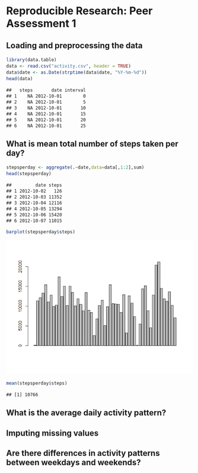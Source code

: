 # Reproducible Research: Peer Assessment 1


## Loading and preprocessing the data

```r
library(data.table)
data <- read.csv("activity.csv", header = TRUE)
data$date <- as.Date(strptime(data$date, "%Y-%m-%d"))
head(data)
```

```
##   steps       date interval
## 1    NA 2012-10-01        0
## 2    NA 2012-10-01        5
## 3    NA 2012-10-01       10
## 4    NA 2012-10-01       15
## 5    NA 2012-10-01       20
## 6    NA 2012-10-01       25
```

## What is mean total number of steps taken per day?

```r
stepsperday <- aggregate(.~date,data=data[,1:2],sum)
head(stepsperday)
```

```
##         date steps
## 1 2012-10-02   126
## 2 2012-10-03 11352
## 3 2012-10-04 12116
## 4 2012-10-05 13294
## 5 2012-10-06 15420
## 6 2012-10-07 11015
```

```r
barplot(stepsperday$steps)
```

![plot of chunk mean](./PA1_template_files/figure-html/mean.png) 

```r
mean(stepsperday$steps)
```

```
## [1] 10766
```




## What is the average daily activity pattern?



## Imputing missing values



## Are there differences in activity patterns between weekdays and weekends?
